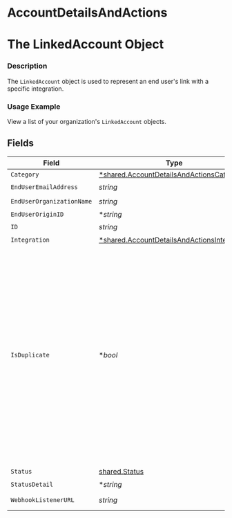 # AccountDetailsAndActions

# The LinkedAccount Object
### Description
The `LinkedAccount` object is used to represent an end user's link with a specific integration.

### Usage Example
View a list of your organization's `LinkedAccount` objects.


## Fields

| Field                                                                                                                                                                                                                                           | Type                                                                                                                                                                                                                                            | Required                                                                                                                                                                                                                                        | Description                                                                                                                                                                                                                                     | Example                                                                                                                                                                                                                                         |
| ----------------------------------------------------------------------------------------------------------------------------------------------------------------------------------------------------------------------------------------------- | ----------------------------------------------------------------------------------------------------------------------------------------------------------------------------------------------------------------------------------------------- | ----------------------------------------------------------------------------------------------------------------------------------------------------------------------------------------------------------------------------------------------- | ----------------------------------------------------------------------------------------------------------------------------------------------------------------------------------------------------------------------------------------------- | ----------------------------------------------------------------------------------------------------------------------------------------------------------------------------------------------------------------------------------------------- |
| `Category`                                                                                                                                                                                                                                      | [*shared.AccountDetailsAndActionsCategory](../../models/shared/accountdetailsandactionscategory.md)                                                                                                                                             | :heavy_minus_sign:                                                                                                                                                                                                                              | N/A                                                                                                                                                                                                                                             | hris                                                                                                                                                                                                                                            |
| `EndUserEmailAddress`                                                                                                                                                                                                                           | *string*                                                                                                                                                                                                                                        | :heavy_check_mark:                                                                                                                                                                                                                              | N/A                                                                                                                                                                                                                                             | hradmin@foobar.dev                                                                                                                                                                                                                              |
| `EndUserOrganizationName`                                                                                                                                                                                                                       | *string*                                                                                                                                                                                                                                        | :heavy_check_mark:                                                                                                                                                                                                                              | N/A                                                                                                                                                                                                                                             | Foo Bar, LLC                                                                                                                                                                                                                                    |
| `EndUserOriginID`                                                                                                                                                                                                                               | **string*                                                                                                                                                                                                                                       | :heavy_minus_sign:                                                                                                                                                                                                                              | N/A                                                                                                                                                                                                                                             | 3ac95cde-6c7f-4eef-afec-be710b42308d                                                                                                                                                                                                            |
| `ID`                                                                                                                                                                                                                                            | *string*                                                                                                                                                                                                                                        | :heavy_check_mark:                                                                                                                                                                                                                              | N/A                                                                                                                                                                                                                                             | e59b1821-f85c-4e28-a6b3-1804156f3563                                                                                                                                                                                                            |
| `Integration`                                                                                                                                                                                                                                   | [*shared.AccountDetailsAndActionsIntegration](../../models/shared/accountdetailsandactionsintegration.md)                                                                                                                                       | :heavy_minus_sign:                                                                                                                                                                                                                              | N/A                                                                                                                                                                                                                                             |                                                                                                                                                                                                                                                 |
| `IsDuplicate`                                                                                                                                                                                                                                   | **bool*                                                                                                                                                                                                                                         | :heavy_minus_sign:                                                                                                                                                                                                                              | Whether a Production Linked Account's credentials match another existing Production Linked Account. This field is `null` for Test Linked Accounts, incomplete Production Linked Accounts, and ignored duplicate Production Linked Account sets. | true                                                                                                                                                                                                                                            |
| `Status`                                                                                                                                                                                                                                        | [shared.Status](../../models/shared/status.md)                                                                                                                                                                                                  | :heavy_check_mark:                                                                                                                                                                                                                              | N/A                                                                                                                                                                                                                                             | COMPLETE                                                                                                                                                                                                                                        |
| `StatusDetail`                                                                                                                                                                                                                                  | **string*                                                                                                                                                                                                                                       | :heavy_minus_sign:                                                                                                                                                                                                                              | N/A                                                                                                                                                                                                                                             |                                                                                                                                                                                                                                                 |
| `WebhookListenerURL`                                                                                                                                                                                                                            | *string*                                                                                                                                                                                                                                        | :heavy_check_mark:                                                                                                                                                                                                                              | N/A                                                                                                                                                                                                                                             | https://api.merge.dev/api/integrations/webhook-listener/7fc3mee0UW8ecV4                                                                                                                                                                         |